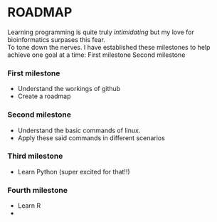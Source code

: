 
# ROADMAP  
Learning programming is quite truly *intimidating* but my love for bioinformatics surpases this fear.  
To tone down the nerves. I have established these milestones to help achieve one goal at a time: 
First milestone
Second milestone
### First milestone  
* Understand the workings of github  
* Create a roadmap  
### Second milestone  
* Understand the basic commands of linux.  
* Apply these said commands in different scenarios  
### Third milestone  
* Learn Python (super excited for that!!)  
### Fourth milestone  
* Learn R  
* 

